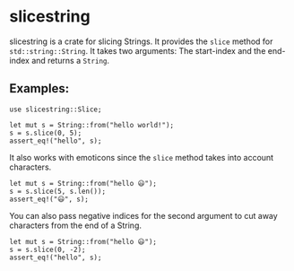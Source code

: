 # slicestring

slicestring is a crate for slicing Strings.
It provides the `slice` method for `std::string::String`.
It takes two arguments: The start-index and the end-index and returns a `String`.

## Examples:

```
use slicestring::Slice;

let mut s = String::from("hello world!");
s = s.slice(0, 5);
assert_eq!("hello", s);
```

It also works with emoticons since the `slice` method takes into account characters.

```
let mut s = String::from("hello 😃");
s = s.slice(5, s.len());
assert_eq!("😃", s);
```

You can also pass negative indices for the second argument to cut away characters from the end of a String.
 
```
let mut s = String::from("hello 😃");
s = s.slice(0, -2);
assert_eq!("hello", s);
```